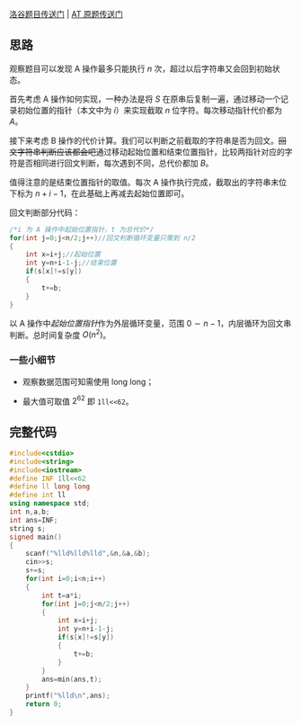 [洛谷题目传送门](https://www.luogu.com.cn/problem/AT_abc286_c) | [AT 原题传送门](https://atcoder.jp/contests/abc286/tasks/abc286_c)

## 思路

观察题目可以发现 A 操作最多只能执行 $n$ 次，超过以后字符串又会回到初始状态。

首先考虑 A 操作如何实现，一种办法是将 $S$ 在原串后复制一遍，通过移动一个记录初始位置的指针（本文中为 $i$）来实现截取 $n$ 位字符。每次移动指针代价都为 $A$。

接下来考虑 B 操作的代价计算。我们可以判断之前截取的字符串是否为回文。~~回文字符串判断应该都会吧~~通过移动起始位置和结束位置指针，比较两指针对应的字符是否相同进行回文判断，每次遇到不同，总代价都加 $B$。

值得注意的是结束位置指针的取值。每次 A 操作执行完成，截取出的字符串末位下标为 $n+i-1$，在此基础上再减去起始位置即可。

回文判断部分代码：

```cpp
/*i 为 A 操作中起始位置指针，t 为总代价*/
for(int j=0;j<n/2;j++)//回文判断循环变量只需到 n/2
{
	int x=i+j;//起始位置
	int y=n+i-1-j;//结束位置
	if(s[x]!=s[y])
	{
		t+=b;
	}
}
```

以 A 操作中*起始位置指针*作为外层循环变量，范围 $0\sim n-1$，内层循环为回文串判断。总时间复杂度 $O(n^2)$。

### 一些小细节

- 观察数据范围可知需使用 $\text{long long}$；

- 最大值可取值 $2^{62}$ 即 `1ll<<62`。

## 完整代码

```cpp
#include<cstdio>
#include<string>
#include<iostream>
#define INF 1ll<<62
#define ll long long
#define int ll
using namespace std;
int n,a,b;
int ans=INF;
string s;
signed main()
{
	scanf("%lld%lld%lld",&n,&a,&b);
	cin>>s;
	s+=s;
	for(int i=0;i<n;i++)
	{
		int t=a*i;
		for(int j=0;j<n/2;j++)
		{
			int x=i+j;
			int y=n+i-1-j;
			if(s[x]!=s[y])
			{
				t+=b;
			}
		}
		ans=min(ans,t);
	}
	printf("%lld\n",ans);
	return 0;
}
```